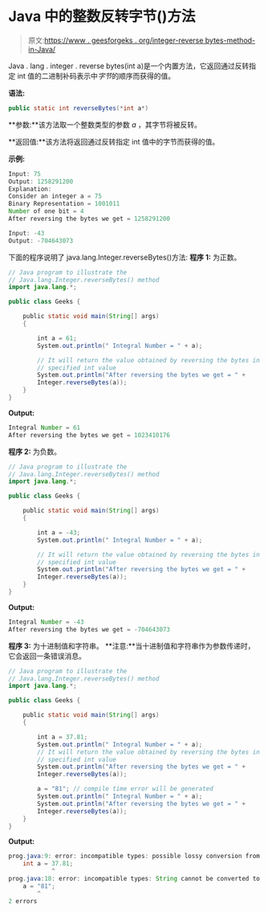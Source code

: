 # Java 中的整数反转字节()方法

> 原文:[https://www . geesforgeks . org/integer-reverse bytes-method-in-Java/](https://www.geeksforgeeks.org/integer-reversebytes-method-in-java/)

Java . lang . integer . reverse bytes(int a)是一个内置方法，它返回通过反转指定 int 值的二进制补码表示中*字节*的顺序而获得的值。

**语法:**

```java
public static int reverseBytes(*int a*)
```

**参数:**该方法取一个整数类型的参数 *a* ，其字节将被反转。

**返回值:**该方法将返回通过反转指定 int 值中的字节而获得的值。

**示例:**

```java
Input: 75
Output: 1258291200
Explanation:
Consider an integer a = 75 
Binary Representation = 1001011
Number of one bit = 4 
After reversing the bytes we get = 1258291200

Input: -43
Output: -704643073

```

下面的程序说明了 java.lang.Integer.reverseBytes()方法:
**程序 1:** 为正数。

```java
// Java program to illustrate the
// Java.lang.Integer.reverseBytes() method
import java.lang.*;

public class Geeks {

    public static void main(String[] args)
    {

        int a = 61;
        System.out.println(" Integral Number = " + a);

        // It will return the value obtained by reversing the bytes in the
        // specified int value
        System.out.println("After reversing the bytes we get = " + 
        Integer.reverseBytes(a));
    }
}
```

**Output:**

```java
Integral Number = 61
After reversing the bytes we get = 1023410176

```

**程序 2:** 为负数。

```java
// Java program to illustrate the
// Java.lang.Integer.reverseBytes() method
import java.lang.*;

public class Geeks {

    public static void main(String[] args)
    {

        int a = -43;
        System.out.println(" Integral Number = " + a);

        // It will return the value obtained by reversing the bytes in the
        // specified int value
        System.out.println("After reversing the bytes we get = " + 
        Integer.reverseBytes(a));
    }
}
```

**Output:**

```java
Integral Number = -43
After reversing the bytes we get = -704643073

```

**程序 3:** 为十进制值和字符串。
**注意:**当十进制值和字符串作为参数传递时，它会返回一条错误消息。

```java
// Java program to illustrate the
// Java.lang.Integer.reverseBytes() method
import java.lang.*;

public class Geeks {

    public static void main(String[] args)
    {

        int a = 37.81;
        System.out.println(" Integral Number = " + a);
        // It will return the value obtained by reversing the bytes in the
        // specified int value
        System.out.println("After reversing the bytes we get = " + 
        Integer.reverseBytes(a));

        a = "81"; // compile time error will be generated
        System.out.println(" Integral Number = " + a);
        System.out.println("After reversing the bytes we get = " + 
        Integer.reverseBytes(a));
    }
}
```

**Output:**

```java
prog.java:9: error: incompatible types: possible lossy conversion from double to int
    int a = 37.81;
            ^
prog.java:18: error: incompatible types: String cannot be converted to int
    a = "81";
        ^
2 errors

```